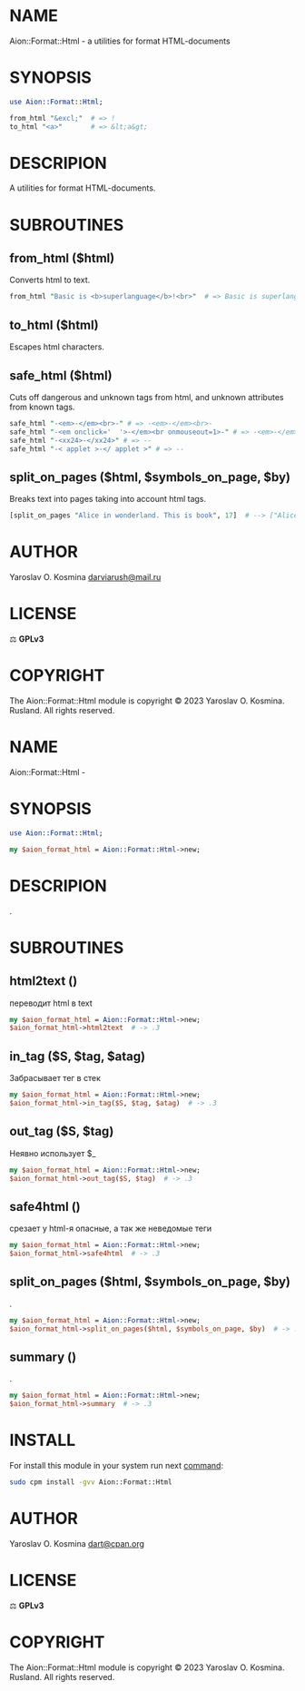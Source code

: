 # NAME

Aion::Format::Html - a utilities for format HTML-documents

# SYNOPSIS

```perl
use Aion::Format::Html;

from_html "&excl;"  # => !
to_html "<a>"       # => &lt;a&gt;
```

# DESCRIPION

A utilities for format HTML-documents.

# SUBROUTINES

## from_html ($html)

Converts html to text.

```perl
from_html "Basic is <b>superlanguage</b>!<br>"  # => Basic is superlanguage!\n
```

## to_html ($html)

Escapes html characters.

## safe_html ($html)

Cuts off dangerous and unknown tags from html, and unknown attributes from known tags.

```perl
safe_html "-<em>-</em><br>-" # => -<em>-</em><br>-
safe_html "-<em onclick='  '>-</em><br onmouseout=1>-" # => -<em>-</em><br>-
safe_html "-<xx24>-</xx24>" # => --
safe_html "-< applet >-</ applet >" # => --
```

## split_on_pages ($html, $symbols_on_page, $by)

Breaks text into pages taking into account html tags.

```perl
[split_on_pages "Alice in wonderland. This is book", 17]  # --> ["Alice in wonderland. ", "This is book"]
```

# AUTHOR

Yaroslav O. Kosmina [darviarush@mail.ru](mailto:darviarush@mail.ru)

# LICENSE

⚖ **GPLv3**

# COPYRIGHT

The Aion::Format::Html module is copyright © 2023 Yaroslav O. Kosmina. Rusland. All rights reserved.
# NAME

Aion::Format::Html - 

# SYNOPSIS

```perl
use Aion::Format::Html;

my $aion_format_html = Aion::Format::Html->new;
```

# DESCRIPION

.

# SUBROUTINES

## html2text ()

переводит html в text

```perl
my $aion_format_html = Aion::Format::Html->new;
$aion_format_html->html2text  # -> .3
```

## in_tag ($S, $tag, $atag)

Забрасывает тег в стек

```perl
my $aion_format_html = Aion::Format::Html->new;
$aion_format_html->in_tag($S, $tag, $atag)  # -> .3
```

## out_tag ($S, $tag)

Неявно использует $_

```perl
my $aion_format_html = Aion::Format::Html->new;
$aion_format_html->out_tag($S, $tag)  # -> .3
```

## safe4html ()

срезает у html-я опасные, а так же неведомые теги

```perl
my $aion_format_html = Aion::Format::Html->new;
$aion_format_html->safe4html  # -> .3
```

## split_on_pages ($html, $symbols_on_page, $by)

.

```perl
my $aion_format_html = Aion::Format::Html->new;
$aion_format_html->split_on_pages($html, $symbols_on_page, $by)  # -> .3
```

## summary ()

.

```perl
my $aion_format_html = Aion::Format::Html->new;
$aion_format_html->summary  # -> .3
```

# INSTALL

For install this module in your system run next [command](https://metacpan.org/pod/App::cpm):

```sh
sudo cpm install -gvv Aion::Format::Html
```

# AUTHOR

Yaroslav O. Kosmina [dart@cpan.org](mailto:dart@cpan.org)

# LICENSE

⚖ **GPLv3**

# COPYRIGHT

The Aion::Format::Html module is copyright © 2023 Yaroslav O. Kosmina. Rusland. All rights reserved.
